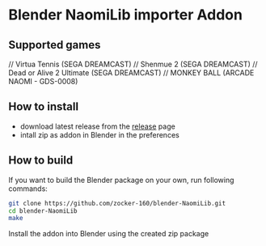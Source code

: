 # Blender NaomiLib importer Addon

## Supported games

// Virtua Tennis (SEGA DREAMCAST)
// Shenmue 2 (SEGA DREAMCAST)
// Dead or Alive 2 Ultimate (SEGA DREAMCAST)
// MONKEY BALL (ARCADE NAOMI - GDS-0008)

## How to install

- download latest release from the [release](https://github.com/zocker-160/blender-NaomiLib/releases) page
- intall zip as addon in Blender in the preferences

## How to build

If you want to build the Blender package on your own, run following commands:

```bash
git clone https://github.com/zocker-160/blender-NaomiLib.git
cd blender-NaomiLib
make
```

Install the addon into Blender using the created zip package
